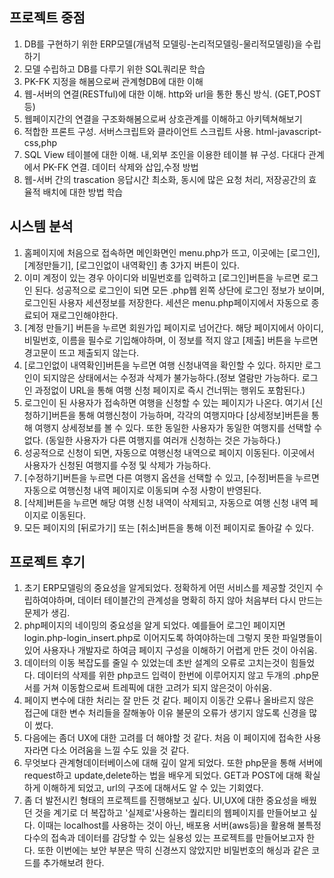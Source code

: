 
## 프로젝트 중점
1. DB를 구현하기 위한 ERP모델(개념적 모델링-논리적모델링-물리적모델링)을 수립하기
2. 모델 수립하고 DB를 다루기 위한 SQL쿼리문 학습
3. PK-FK 지정을 해봄으로써 관계형DB에 대한 이해
4. 웹-서버의 연결(RESTful)에 대한 이해. http와 url을 통한 통신 방식. (GET,POST등)
5. 웹페이지간의 연결을 구조화해봄으로써 상호관계를 이해하고 아키텍쳐해보기
6. 적합한 프론트 구성. 서버스크립트와 클라이언트 스크립트 사용. html-javascript-css,php
7. SQL View 테이블에 대한 이해. 내,외부 조인을 이용한 테이블 뷰 구성. 다대다 관계에서 PK-FK 연결. 데이터 삭제와 삽입,수정 방법
8. 웹-서버 간의 trascation 응답시간 최소화, 동시에 많은 요청 처리, 저장공간의 효율적 배치에 대한 방법 학습

## 시스템 분석
1. 홈페이지에 처음으로 접속하면 메인화면인 menu.php가 뜨고, 이곳에는 [로그인], [계정만들기], [로그인없이 내역확인] 총 3가지 버튼이 있다. 
2. 이미 계정이 있는 경우 아이디와 비밀번호를 입력하고 [로그인]버튼을 누르면 로그인 된다. 성공적으로 로그인이 되면 모든 .php웹 왼쪽 상단에 로그인 정보가 보이며, 로그인된 사용자 세션정보를 저장한다. 세션은 menu.php페이지에서 자동으로 종료되어 재로그인해야한다.
3. [계정 만들기] 버튼을 누르면 회원가입 페이지로 넘어간다. 해당 페이지에서 아이디, 비밀번호, 이름을 필수로 기입해야하며, 이 정보를 적지 않고 [제출] 버튼을 누르면 경고문이 뜨고 제출되지 않는다.
4. [로그인없이 내역확인]버튼을 누르면 여행 신청내역을 확인할 수 있다. 하지만 로그인이 되지않은 상태에서는 수정과 삭제가 불가능하다.(정보 열람만 가능하다. 로그인 과정없이 URL을 통해 여행 신청 페이지로 즉시 건너뛰는 행위도 포함된다.)
5. 로그인이 된 사용자가 접속하면 여행을 신청할 수 있는 페이지가 나온다. 여기서 [신청하기]버튼을 통해 여행신청이 가능하며, 각각의 여행지마다 [상세정보]버튼을 통해 여행지 상세정보를 볼 수 있다. 또한 동일한 사용자가 동일한 여행지를 선택할 수 없다. (동일한 사용자가 다른 여행지를 여러개 신청하는 것은 가능하다.)
6. 성공적으로 신청이 되면, 자동으로 여행신청 내역으로 페이지 이동된다. 이곳에서 사용자가 신청된 여행지를 수정 및 삭제가 가능하다.
7. [수정하기]버튼을 누르면 다른 여행지 옵션을 선택할 수 있고, [수정]버튼을 누르면 자동으로 여행신청 내역 페이지로 이동되며 수정 사항이 반영된다.
8. [삭제]버튼을 누르면 해당 여행 신청 내역이 삭제되고, 자동으로 여행 신청 내역 페이지로 이동된다.
9. 모든 페이지의 [뒤로가기] 또는 [취소]버튼을 통해 이전 페이지로 돌아갈 수 있다.

## 프로젝트 후기
1. 초기 ERP모델링의 중요성을 알게되었다. 정확하게 어떤 서비스를 제공할 것인지 수립하여야하며, 데이터 테이블간의 관계성을 명확히 하지 않아 처음부터 다시 만드는 문제가 생김.
2. php페이지의 네이밍의 중요성을 알게 되었다. 예를들어 로그인 페이지면 login.php-login_insert.php로 이어지도록 하여야하는데 그렇지 못한 파일명들이 있어 사용자나 개발자로 하여금 페이지 구성을 이해하기 어렵게 만든 것이 아쉬움.
3. 데이터의 이동 복잡도를 줄일 수 있었는데 초반 설계의 오류로 고치는것이 힘들었다. 데이터의 삭제를 위한 php코드 입력이 한번에 이루어지지 않고 두개의 .php문서를 거쳐 이동함으로써 트레픽에 대한 고려가 되지 않은것이 아쉬움.
4. 페이지 변수에 대한 처리는 잘 만든 것 같다. 페이지 이동간 오류나 올바르지 않은 접근에 대한 변수 처리들을 잘해놓아 이유 불문의 오류가 생기지 않도록 신경을 많이 썼다.
5. 다음에는 좀더 UX에 대한 고려를 더 해야할 것 같다. 처음 이 페이지에 접속한 사용자라면 다소 어려움을 느낄 수도 있을 것 같다.
6. 무엇보다 관계형데이터베이스에 대해 깊이 알게 되었다. 또한 php문을 통해 서버에 request하고 update,delete하는 법을 배우게 되었다. GET과 POST에 대해 확실하게 이해하게 되었고, url의 구조에 대해서도 알 수 있는 기회였다.
7. 좀 더 발전시킨 형태의 프로젝트를 진행해보고 싶다. UI,UX에 대한 중요성을 배웠던 것을 계기로 더 복잡하고 '실제로'사용하는 퀄리티의 웹페이지를 만들어보고 싶다. 이때는 localhost를 사용하는 것이 아닌, 배포용 서버(aws등)을 활용해 불특정 다수의 접속과 데이터를 감당할 수 있는 실용성 있는 프로젝트를 만들어보고자 한다. 또한 이번에는 보안 부분은 딱히 신경쓰지 않았지만 비밀번호의 해싱과 같은 코드를 추가해보려 한다.
